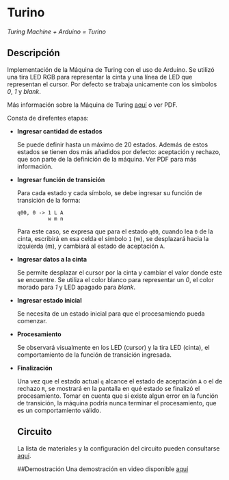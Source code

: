 # Turino
*Turing Machine + Arduino = Turino*

## Descripción
Implementación de la Máquina de Turing con el uso de Arduino. Se utilizó una tira LED RGB para representar la cinta y
una línea de LED que representan el cursor. Por defecto se trabaja unicamente con los símbolos *0*, *1* y *blank*.

Más información sobre la Máquina de Turing [aquí](https://www.cl.cam.ac.uk/projects/raspberrypi/tutorials/turing-machine/one.html)
o ver PDF.

Consta de direfentes etapas:

- **Ingresar cantidad de estados**

  Se puede definir hasta un máximo de 20 estados. Además de estos estados se tienen dos más añadidos por defecto: aceptación y 
  rechazo, que son parte de la definición de la máquina. Ver PDF para más información.
  
  
- **Ingresar función de transición**

  Para cada estado y cada símbolo, se debe ingresar su función de transición de la forma:
  
  ``` 
  q00, 0 -> 1 L A
            w m n
  ```
  Para este caso, se expresa que para el estado `q00`, cuando lea `0` de la cinta, escribirá en esa celda el símbolo `1` (w),
  se desplazará hacia la izquierda (m), y cambiará al estado de aceptación `A`.
  
- **Ingresar datos a la cinta**

  Se permite desplazar el cursor por la cinta y cambiar el valor donde este se encuentre. Se utiliza el color blanco
  para representar un *0*, el color morado para *1* y LED apagado para *blank*.
  
- **Ingresar estado inicial**

  Se necesita de un estado inicial para que el procesamiendo pueda comenzar.
  
- **Procesamiento**

  Se observará visualmente en los LED (cursor) y la tira LED (cinta), el comportamiento de la función de transición ingresada.
  
- **Finalización**

  Una vez que el estado actual `q` alcance el estado de aceptación `A` o el de rechazo `R`, se mostrará en la pantalla en qué
  estado se finalizó el procesamiento. Tomar en cuenta que si existe algun error en la función de transición, la máquina podría
  nunca terminar el procesamiento, que es un comportamiento válido.
  
  ## Circuito
  La lista de materiales y la configuración del circuito pueden consultarse [aquí](https://www.tinkercad.com/things/6LapaImMSVQ-circuito-maquina-turing/).
  
  ##Demostración
  Una demostración en video disponible [aquí](https://youtu.be/SVJ2mKYP-Xs)
  
